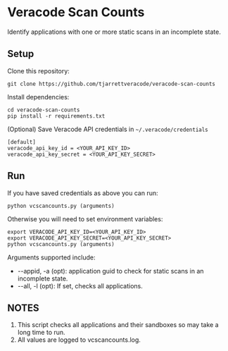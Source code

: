 # Veracode Scan Counts

Identify applications with one or more static scans in an incomplete state.

## Setup

Clone this repository:

    git clone https://github.com/tjarrettveracode/veracode-scan-counts

Install dependencies:

    cd veracode-scan-counts
    pip install -r requirements.txt

(Optional) Save Veracode API credentials in `~/.veracode/credentials`

    [default]
    veracode_api_key_id = <YOUR_API_KEY_ID>
    veracode_api_key_secret = <YOUR_API_KEY_SECRET>

## Run

If you have saved credentials as above you can run:

    python vcscancounts.py (arguments)

Otherwise you will need to set environment variables:

    export VERACODE_API_KEY_ID=<YOUR_API_KEY_ID>
    export VERACODE_API_KEY_SECRET=<YOUR_API_KEY_SECRET>
    python vcscancounts.py (arguments)

Arguments supported include:

* --appid, -a  (opt): application guid to check for static scans in an incomplete state.
* --all, -l (opt): If set, checks all applications.

## NOTES

1. This script checks all applications and their sandboxes so may take a long time to run.
1. All values are logged to vcscancounts.log.
